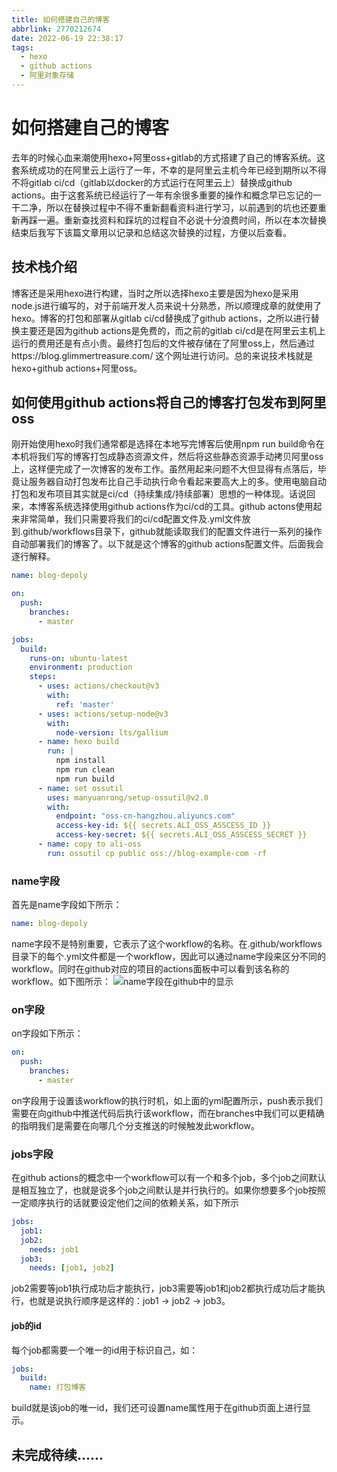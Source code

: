 ```yaml
---
title: 如何搭建自己的博客
abbrlink: 2770212674
date: 2022-06-19 22:38:17
tags:
  - hexo
  - github actions
  - 阿里对象存储
---
```


# 如何搭建自己的博客
去年的时候心血来潮使用hexo+阿里oss+gitlab的方式搭建了自己的博客系统。这套系统成功的在阿里云上运行了一年，不幸的是阿里云主机今年已经到期所以不得不将gitlab ci/cd（gitlab以docker的方式运行在阿里云上）替换成github actions。由于这套系统已经运行了一年有余很多重要的操作和概念早已忘记的一干二净，所以在替换过程中不得不重新翻看资料进行学习，以前遇到的坑也还要重新再踩一遍。重新查找资料和踩坑的过程自不必说十分浪费时间，所以在本次替换结束后我写下该篇文章用以记录和总结这次替换的过程，方便以后查看。

## 技术栈介绍
博客还是采用hexo进行构建，当时之所以选择hexo主要是因为hexo是采用node.js进行编写的，对于前端开发人员来说十分熟悉，所以顺理成章的就使用了hexo。博客的打包和部署从gitlab ci/cd替换成了github actions，之所以进行替换主要还是因为github actions是免费的，而之前的gitlab ci/cd是在阿里云主机上运行的费用还是有点小贵。最终打包后的文件被存储在了阿里oss上，然后通过https://blog.glimmertreasure.com/ 这个网址进行访问。总的来说技术栈就是hexo+github actions+阿里oss。

## 如何使用github actions将自己的博客打包发布到阿里oss
刚开始使用hexo时我们通常都是选择在本地写完博客后使用npm run build命令在本机将我们写的博客打包成静态资源文件，然后将这些静态资源手动拷贝阿里oss上，这样便完成了一次博客的发布工作。虽然用起来问题不大但显得有点落后，毕竟让服务器自动打包发布比自己手动执行命令看起来要高大上的多。使用电脑自动打包和发布项目其实就是ci/cd（持续集成/持续部署）思想的一种体现。话说回来，本博客系统选择使用github actions作为ci/cd的工具。github actons使用起来非常简单，我们只需要将我们的ci/cd配置文件及.yml文件放到.github/workflows目录下，github就能读取我们的配置文件进行一系列的操作自动部署我们的博客了。以下就是这个博客的github actions配置文件。后面我会逐行解释。
```yml
name: blog-depoly

on:
  push:
    branches:
      - master

jobs:
  build:
    runs-on: ubuntu-latest
    environment: production
    steps:
      - uses: actions/checkout@v3
        with:
          ref: 'master'
      - uses: actions/setup-node@v3
        with:
          node-version: lts/gallium
      - name: hexo build
        run: |
          npm install
          npm run clean
          npm run build
      - name: set ossutil
        uses: manyuanrong/setup-ossutil@v2.0
        with:
          endpoint: "oss-cn-hangzhou.aliyuncs.com"
          access-key-id: ${{ secrets.ALI_OSS_ASSCESS_ID }}
          access-key-secret: ${{ secrets.ALI_OSS_ASSCESS_SECRET }}
      - name: copy to ali-oss
        run: ossutil cp public oss://blog-example-com -rf
```
### name字段
首先是name字段如下所示：
```yml
name: blog-depoly 
```
name字段不是特别重要，它表示了这个workflow的名称。在.github/workflows目录下的每个.yml文件都是一个workflow，因此可以通过name字段来区分不同的workflow。同时在github对应的项目的actions面板中可以看到该名称的workflow。如下图所示：
![name字段在github中的显示](https://picture-glimmertreasure-com.oss-cn-hangzhou.aliyuncs.com/20220623225856.png)
### on字段
on字段如下所示：
```yml
on:
  push:
    branches:
      - master
```
on字段用于设置该workflow的执行时机，如上面的yml配置所示，push表示我们需要在向github中推送代码后执行该workflow，而在branches中我们可以更精确的指明我们是需要在向哪几个分支推送的时候触发此workflow。
### jobs字段
在github actions的概念中一个workflow可以有一个和多个job，多个job之间默认是相互独立了，也就是说多个job之间默认是并行执行的。如果你想要多个job按照一定顺序执行的话就要设定他们之间的依赖关系，如下所示
```yml
jobs:
  job1:
  job2:
    needs: job1
  job3:
    needs: [job1, job2]
```
job2需要等job1执行成功后才能执行，job3需要等job1和job2都执行成功后才能执行，也就是说执行顺序是这样的：job1 -> job2 -> job3。
#### job的id
每个job都需要一个唯一的id用于标识自己，如：
```yml
jobs:
  build:
    name: 打包博客
```
build就是该job的唯一id，我们还可设置name属性用于在github页面上进行显示。
## 未完成待续......
